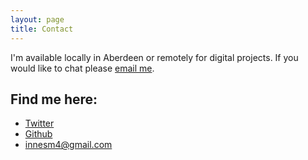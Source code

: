 ```yaml
---
layout: page
title: Contact
---
```


<p class="message">
  I'm available locally in Aberdeen or remotely for digital projects. If you would like to chat please <a href="mailto:innesm4@gmail.com?Subject=Hello" target="_top">email me</a>. 
</p>

## Find me here:

* [Twitter](https://twitter.com/innesm4)
* [Github](https://github.com/innesm4)
* <innesm4@gmail.com>
